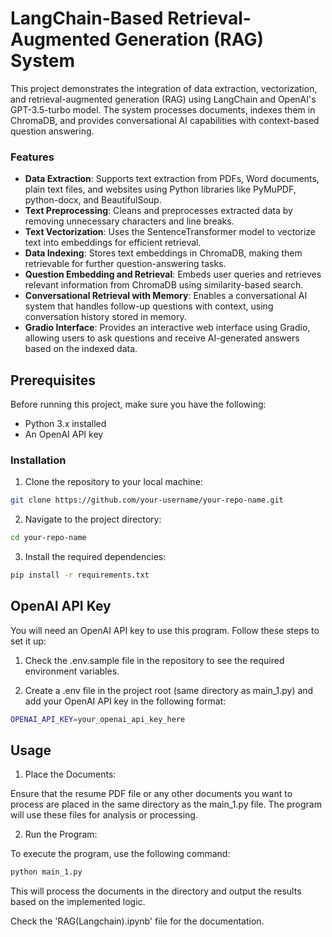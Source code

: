 # LangChain-Based Retrieval-Augmented Generation (RAG) System
This project demonstrates the integration of data extraction, vectorization, and retrieval-augmented generation (RAG) using LangChain and OpenAI's GPT-3.5-turbo model. The system processes documents, indexes them in ChromaDB, and provides conversational AI capabilities with context-based question answering.

### Features
- **Data Extraction**: Supports text extraction from PDFs, Word documents, plain text files, and websites using Python libraries like PyMuPDF, python-docx, and BeautifulSoup.
- **Text Preprocessing**: Cleans and preprocesses extracted data by removing unnecessary characters and line breaks.
- **Text Vectorization**: Uses the SentenceTransformer model to vectorize text into embeddings for efficient retrieval.
- **Data Indexing**: Stores text embeddings in ChromaDB, making them retrievable for further question-answering tasks.
- **Question Embedding and Retrieval**: Embeds user queries and retrieves relevant information from ChromaDB using similarity-based search.
- **Conversational Retrieval with Memory**: Enables a conversational AI system that handles follow-up questions with context, using conversation history stored in memory.
- **Gradio Interface**: Provides an interactive web interface using Gradio, allowing users to ask questions and receive AI-generated answers based on the indexed data.

## Prerequisites
Before running this project, make sure you have the following:
- Python 3.x installed
- An OpenAI API key

### Installation
1. Clone the repository to your local machine:
```bash
git clone https://github.com/your-username/your-repo-name.git
```

2. Navigate to the project directory:
```bash
cd your-repo-name
```

3. Install the required dependencies:
```bash
pip install -r requirements.txt
```

## OpenAI API Key
You will need an OpenAI API key to use this program. Follow these steps to set it up:

1. Check the .env.sample file in the repository to see the required environment variables.

2. Create a .env file in the project root (same directory as main_1.py) and add your OpenAI API key in the following format:
```bash
OPENAI_API_KEY=your_openai_api_key_here
```

## Usage
1. Place the Documents:

Ensure that the resume PDF file or any other documents you want to process are placed in the same directory as the main_1.py file. The program will use these files for analysis or processing.

2. Run the Program:

To execute the program, use the following command:
```bash
python main_1.py
```

This will process the documents in the directory and output the results based on the implemented logic.


Check the 'RAG(Langchain).ipynb' file for the documentation.
